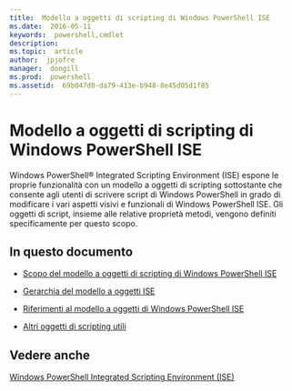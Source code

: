 ```yaml
---
title:  Modello a oggetti di scripting di Windows PowerShell ISE
ms.date:  2016-05-11
keywords:  powershell,cmdlet
description:  
ms.topic:  article
author:  jpjofre
manager:  dongill
ms.prod:  powershell
ms.assetid:  69b047d0-da79-413e-b948-8e45d05d1f85
---
```


# Modello a oggetti di scripting di Windows PowerShell ISE
  Windows PowerShell® Integrated Scripting Environment (ISE) espone le proprie funzionalità con un modello a oggetti di scripting sottostante che consente agli utenti di scrivere script di Windows PowerShell in grado di modificare i vari aspetti visivi e funzionali di Windows PowerShell ISE. Gli oggetti di script, insieme alle relative proprietà metodi, vengono definiti specificamente per questo scopo.

## In questo documento

-   [Scopo del modello a oggetti di scripting di Windows PowerShell ISE](Purpose-of-the-Windows-PowerShell-ISE-Scripting-Object-Model.md)

-   [Gerarchia del modello a oggetti ISE](The-ISE-Object-Model-Hierarchy.md)

-   [Riferimenti al modello a oggetti di Windows PowerShell ISE](Windows-PowerShell-ISE-Object-Model-Reference.md)

-   [Altri oggetti di scripting utili](../../getting-started/cookbooks/Other-Useful-Scripting-Objects.md)

## Vedere anche
 [Windows PowerShell Integrated Scripting Environment (ISE)](../../getting-started/fundamental/Windows-PowerShell-Integrated-Scripting-Environment--ISE-.md)

  


<!--HONumber=May16_HO2-->


